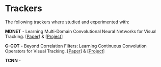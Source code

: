 # Trackers

The following trackers where studied and experimented with:

**MDNET** - Learning Multi-Domain Convolutional Neural Networks for Visual Tracking. [[Paper](https://arxiv.org/abs/1510.07945)] & [[Project](https://github.com/HyeonseobNam/MDNet)]

**C-COT** - Beyond Correlation Filters: Learning Continuous
Convolution Operators for Visual Tracking. [[Paper](http://www.cvl.isy.liu.se/research/objrec/visualtracking/conttrack/C-COT_ECCV16.pdf)] & [[Project](https://github.com/martin-danelljan/Continuous-ConvOp)]

**TCNN** - 

